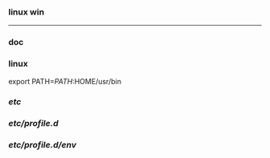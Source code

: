 ### linux win
---

### doc

### linux
export PATH=$PATH:$HOME/usr/bin

### *etc*
### *etc/profile.d*
### *etc/profile.d/env*

















































